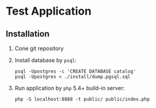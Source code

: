 Test Application
=======================

Installation
------------

1. Cone git repository

2. Install database by `psql`:


    ```
    psql -Upostgres -c 'CREATE DATABASE catalog'
    psql -Upostgres < ./install/dump.pgsql.sql
    ```

3. Run application by `php` 5.4+ build-in server:


    ```
    php -S localhost:8888 -t public/ public/index.php
    ```
